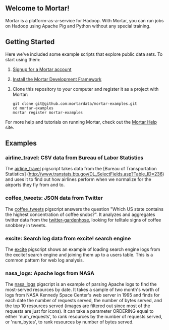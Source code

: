 ## Welcome to Mortar!

Mortar is a platform-as-a-service for Hadoop.  With Mortar, you can run jobs on Hadoop using Apache Pig and Python without any special training.  

## Getting Started

Here we've included some example scripts that explore public data sets. To start using them:

1. [Signup for a Mortar account](https://app.mortardata.com/signup)
1. [Install the Mortar Development Framework](http://help.mortardata.com/#!/install_mortar_development_framework)
1.  Clone this repository to your computer and register it as a project with Mortar:

        git clone git@github.com:mortardata/mortar-examples.git
        cd mortar-examples
        mortar register mortar-examples

For more help and tutorials on running Mortar, check out the [Mortar Help](http://help.mortardata.com/) site.

## Examples

### airline_travel: CSV data from Bureau of Labor Statistics

The [airline_travel](https://github.com/mortardata/mortar-examples/blob/master/pigscripts/airline_travel.pig) pigscript takes data from the [Bureau of Transportation Statistics] (http://www.transtats.bts.gov/DL_SelectFields.asp?Table_ID=236) and uses it to find out how airlines perform when we normalize for the airports they fly from and to.

### coffee_tweets: JSON data from Twitter

The [coffee_tweets](https://github.com/mortardata/mortar-examples/blob/master/pigscripts/coffee_tweets.pig) pigscript answers the question "Which US state contains the highest concentration of coffee snobs?".  It analyzes and aggregates twitter data from the [twitter-gardenhose](https://github.com/mortardata/twitter-gardenhose), looking for telltale signs of coffee snobbery in tweets.

### excite: Search log data from excite! search engine

The [excite](https://github.com/mortardata/mortar-examples/blob/master/pigscripts/excite.pig) pigscript shows an example of loading search engine logs from the excite! search engine and joining them up to a users table.  This is a common pattern for web log analysis.

### nasa_logs: Apache logs from NASA

The [nasa_logs](https://github.com/mortardata/mortar-examples/blob/master/pigscripts/nasa_logs.pig) pigscript is an example of parsing Apache logs to find the most-served resources by date. It takes a sample of two month's worth of logs from 
NASA Kennedy Space Center's web server in 1995 and finds for each date the number of requests served, the number of bytes served, and
the top 10 resources served (images are filtered out since most of the requests are just for icons). It can take a parameter
ORDERING equal to either 'num_requests', to rank resources by the number of requests served, or 'num_bytes', to rank resources
by number of bytes served.
